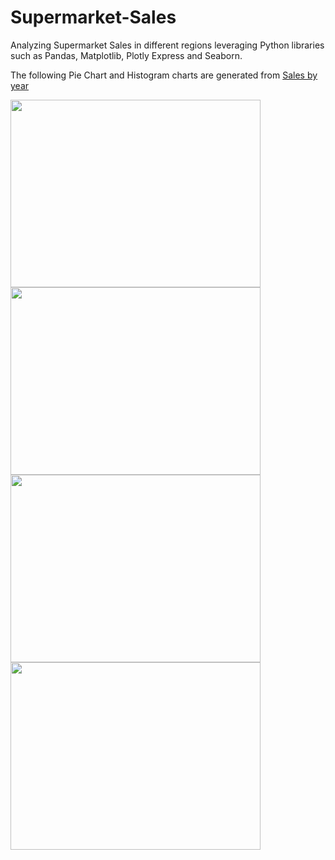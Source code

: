 # Supermarket-Sales
Analyzing Supermarket Sales in different regions leveraging Python libraries such as Pandas, Matplotlib, Plotly Express and Seaborn.

The following Pie Chart and Histogram charts are generated from [Sales by year](https://github.com/Navyashree-R13/Supermarket-Sales/blob/main/microcourses-project/SalesDataAnalysis.py)

<img src= "https://github.com/Navyashree-R13/Supermarket-Sales/assets/73741300/3c14eee4-6338-48ef-8984-faeb1c7b15c0" width="400" height="300">

<img src= "https://github.com/Navyashree-R13/Supermarket-Sales/assets/73741300/2071d54f-69a6-477e-88b5-fca83b4fba5b" width="400" height="300">

<img src= "https://github.com/Navyashree-R13/Supermarket-Sales/assets/73741300/ad3b80f7-c448-40a0-95ea-1a6af45374da" width="400" height="300">

<img src= "https://github.com/Navyashree-R13/Supermarket-Sales/assets/73741300/19dbe6f0-8c22-4f2b-b09b-1fe5195d14ac" width="400" height="300">
